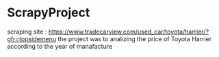 # ScrapyProject
scraping site : https://www.tradecarview.com/used_car/toyota/harrier/?gfr=topsidemenu
the project was to analizing the price of Toyota Harrier according to the year of manafacture 
